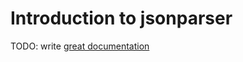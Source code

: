 # Introduction to jsonparser

TODO: write [great documentation](http://jacobian.org/writing/what-to-write/)

